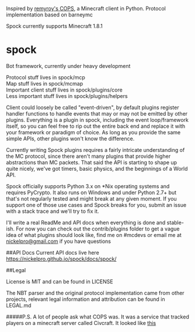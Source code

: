 Inspired by [remyroy's COPS](http://www.reddit.com/r/Civcraft/comments/13kwjm/introducing_the_cops_civcraft_online_player_status/),
a Minecraft client in Python. Protocol implementation based on barneymc

Spock currently supports Minecraft 1.8.1

spock
=====

Bot framework, currently under heavy development

Protocol stuff lives in spock/mcp  
Map stuff lives in spock/mcmap  
Important client stuff lives in spock/plugins/core  
Less important stuff lives in spock/plugins/helpers  

Client could loosely be called "event-driven", by default plugins register
handler functions to handle events that may or may not be emitted by other
plugins. Everything is a plugin in spock, including the event loop/framework
itself, so you can feel free to rip out the entire back end and replace it with
your framework or paradigm of choice. As long as you provide the same simple
APIs, other plugins won't know the difference.

Currently writing Spock plugins requires a fairly intricate understanding of the
MC protocol, since there aren't many plugins that provide higher abstractions
than MC packets. That said the API is starting to shape up quite nicely, we've
got timers, basic physics, and the beginnings of a World API.

Spock officially supports Python 3.x on \*Nix operating systems and requires
PyCrypto. It also runs on Windows and under Python 2.7+ but that's not regularly
tested and might break at any given moment. If you support one of those use
cases and Spock breaks for you, submit an issue with a stack trace and we'll try
to fix it.

I'll write a real ReadMe and API docs when everything is done and stable-ish.
For now you can check out the contrib/plugins folder to get a vague idea of what
plugins should look like, find me on #mcdevs or email me at nickelpro@gmail.com
if you have questions

##API Docs
Current API docs live here https://nickelpro.github.io/spock/docs/spock/

##Legal

License is MIT and can be found in LICENSE

The NBT parser and the original protocol implementation came from other projects,
relevant legal information and attribution can be found in LEGAL.md

#####P.S.
A lot of people ask what COPS was. It was a service that tracked players on a
minecraft server called Civcraft. It looked like [this](http://www.nickg.org/dl/cops.jpg)
